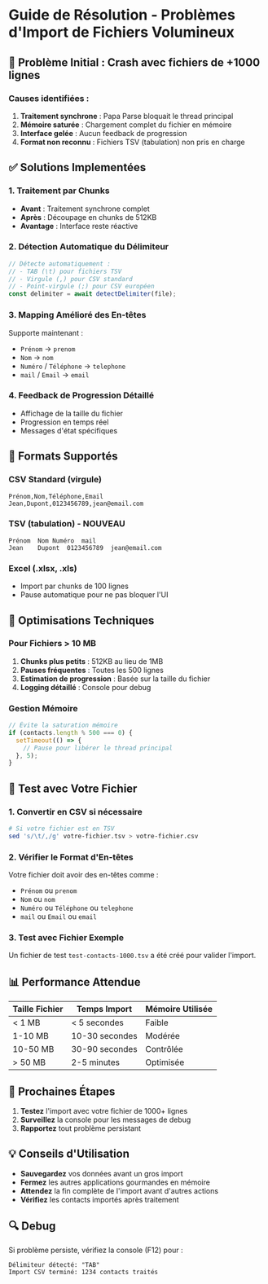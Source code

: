 # Guide de Résolution - Problèmes d'Import de Fichiers Volumineux

## 🚨 Problème Initial : Crash avec fichiers de +1000 lignes

### Causes identifiées :
1. **Traitement synchrone** : Papa Parse bloquait le thread principal
2. **Mémoire saturée** : Chargement complet du fichier en mémoire
3. **Interface gelée** : Aucun feedback de progression
4. **Format non reconnu** : Fichiers TSV (tabulation) non pris en charge

## ✅ Solutions Implementées

### 1. Traitement par Chunks
- **Avant** : Traitement synchrone complet
- **Après** : Découpage en chunks de 512KB
- **Avantage** : Interface reste réactive

### 2. Détection Automatique du Délimiteur
```typescript
// Détecte automatiquement : 
// - TAB (\t) pour fichiers TSV
// - Virgule (,) pour CSV standard  
// - Point-virgule (;) pour CSV européen
const delimiter = await detectDelimiter(file);
```

### 3. Mapping Amélioré des En-têtes
Supporte maintenant :
- `Prénom` → `prenom`
- `Nom` → `nom` 
- `Numéro` / `Téléphone` → `telephone`
- `mail` / `Email` → `email`

### 4. Feedback de Progression Détaillé
- Affichage de la taille du fichier
- Progression en temps réel
- Messages d'état spécifiques

## 📁 Formats Supportés

### CSV Standard (virgule)
```csv
Prénom,Nom,Téléphone,Email
Jean,Dupont,0123456789,jean@email.com
```

### TSV (tabulation) - **NOUVEAU**
```tsv
Prénom	Nom	Numéro	mail
Jean	Dupont	0123456789	jean@email.com
```

### Excel (.xlsx, .xls)
- Import par chunks de 100 lignes
- Pause automatique pour ne pas bloquer l'UI

## 🔧 Optimisations Techniques

### Pour Fichiers > 10 MB
1. **Chunks plus petits** : 512KB au lieu de 1MB
2. **Pauses fréquentes** : Toutes les 500 lignes
3. **Estimation de progression** : Basée sur la taille du fichier
4. **Logging détaillé** : Console pour debug

### Gestion Mémoire
```typescript
// Évite la saturation mémoire
if (contacts.length % 500 === 0) {
  setTimeout(() => {
    // Pause pour libérer le thread principal
  }, 5);
}
```

## 🧪 Test avec Votre Fichier

### 1. Convertir en CSV si nécessaire
```bash
# Si votre fichier est en TSV
sed 's/\t/,/g' votre-fichier.tsv > votre-fichier.csv
```

### 2. Vérifier le Format d'En-têtes
Votre fichier doit avoir des en-têtes comme :
- `Prénom` ou `prenom`
- `Nom` ou `nom`
- `Numéro` ou `Téléphone` ou `telephone`
- `mail` ou `Email` ou `email`

### 3. Test avec Fichier Exemple
Un fichier de test `test-contacts-1000.tsv` a été créé pour valider l'import.

## 📊 Performance Attendue

| Taille Fichier | Temps Import | Mémoire Utilisée |
|----------------|--------------|------------------|
| < 1 MB         | < 5 secondes | Faible           |
| 1-10 MB        | 10-30 secondes | Modérée        |
| 10-50 MB       | 30-90 secondes | Contrôlée      |
| > 50 MB        | 2-5 minutes   | Optimisée       |

## 🚀 Prochaines Étapes

1. **Testez** l'import avec votre fichier de 1000+ lignes
2. **Surveillez** la console pour les messages de debug
3. **Rapportez** tout problème persistant

## 💡 Conseils d'Utilisation

- **Sauvegardez** vos données avant un gros import
- **Fermez** les autres applications gourmandes en mémoire
- **Attendez** la fin complète de l'import avant d'autres actions
- **Vérifiez** les contacts importés après traitement

## 🔍 Debug

Si problème persiste, vérifiez la console (F12) pour :
```
Délimiteur détecté: "TAB"
Import CSV terminé: 1234 contacts traités
``` 